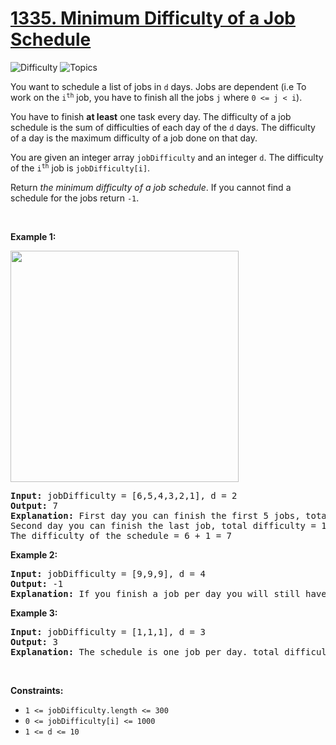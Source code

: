 # [1335. Minimum Difficulty of a Job Schedule](https://leetcode.com/problems/minimum-difficulty-of-a-job-schedule)

![Difficulty](https://img.shields.io/badge/Difficulty-Hard-blue.svg) ![Topics](https://img.shields.io/badge/Topics-Array,%20Dynamic%20Programming-orange.svg)
<br/>

<p>You want to schedule a list of jobs in <code>d</code> days. Jobs are dependent (i.e To work on the <code>i<sup>th</sup></code> job, you have to finish all the jobs <code>j</code> where <code>0 &lt;= j &lt; i</code>).</p>

<p>You have to finish <strong>at least</strong> one task every day. The difficulty of a job schedule is the sum of difficulties of each day of the <code>d</code> days. The difficulty of a day is the maximum difficulty of a job done on that day.</p>

<p>You are given an integer array <code>jobDifficulty</code> and an integer <code>d</code>. The difficulty of the <code>i<sup>th</sup></code> job is <code>jobDifficulty[i]</code>.</p>

<p>Return <em>the minimum difficulty of a job schedule</em>. If you cannot find a schedule for the jobs return <code>-1</code>.</p>

<p>&nbsp;</p>
<p><strong class="example">Example 1:</strong></p>
<img alt="" src="https://assets.leetcode.com/uploads/2020/01/16/untitled.png" style="width: 365px; height: 370px;" />
<pre>
<strong>Input:</strong> jobDifficulty = [6,5,4,3,2,1], d = 2
<strong>Output:</strong> 7
<strong>Explanation:</strong> First day you can finish the first 5 jobs, total difficulty = 6.
Second day you can finish the last job, total difficulty = 1.
The difficulty of the schedule = 6 + 1 = 7 
</pre>

<p><strong class="example">Example 2:</strong></p>

<pre>
<strong>Input:</strong> jobDifficulty = [9,9,9], d = 4
<strong>Output:</strong> -1
<strong>Explanation:</strong> If you finish a job per day you will still have a free day. you cannot find a schedule for the given jobs.
</pre>

<p><strong class="example">Example 3:</strong></p>

<pre>
<strong>Input:</strong> jobDifficulty = [1,1,1], d = 3
<strong>Output:</strong> 3
<strong>Explanation:</strong> The schedule is one job per day. total difficulty will be 3.
</pre>

<p>&nbsp;</p>
<p><strong>Constraints:</strong></p>

<ul>
	<li><code>1 &lt;= jobDifficulty.length &lt;= 300</code></li>
	<li><code>0 &lt;= jobDifficulty[i] &lt;= 1000</code></li>
	<li><code>1 &lt;= d &lt;= 10</code></li>
</ul>

